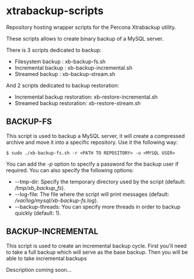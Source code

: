 xtrabackup-scripts
==================

Repository hosting wrapper scripts for the Percona Xtrabackup utility.

These scripts allows to create binary backup of a MySQL server. 

There is 3 scripts dedicated to backup:

* Filesystem backup : xb-backup-fs.sh
* Incremental backup : xb-backup-incremental.sh
* Streamed backup : xb-backup-stream.sh

And 2 scripts dedicated to backup restoration: 

* Incremental backup restoration: xb-restore-incremental.sh
* Streamed backup restoration: xb-restore-stream.sh

## BACKUP-FS

This script is used to backup a MySQL server, it will create a compressed archive and move it into a specific repository. Use it the following way:

```
$ sudo ./xb-backup-fs.sh -r <PATH TO REPOSITORY> -u <MYSQL USER>
```

You can add the *-p* option to specify a password for the backup user if required. You can also specify the following options:

* --tmp-dir: Specify the temporary directory used by the script (default: _/tmp/xb_backup_fs_).
* --log-file: The file where the script will print messages (default: _/var/log/mysql/xb-backup-fs.log_).
* --backup-threads: You can specify more threads in order to backup quickly (default: 1).

## BACKUP-INCREMENTAL

This script is used to create an incremental backup cycle. First you'll need to take a full backup which will serve as the base backup.
Then you will be able to take incremental backups

Description coming soon...
